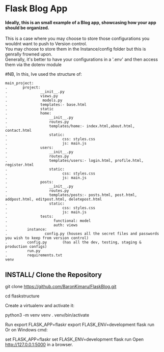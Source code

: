 # Flask Blog App

#### Ideally, this is an small example of a Blog app, showcasing how your app should be organized.
This is a case where you may choose to store those configurations you wouldnt want to push to Version control.\
You may choose to store them in the Instance/config folder but this is genrally frowned upon.\
Generally, it's better to have your configurations in a '.env' and then access them via the dotenv module 

#NB, In this, Ive used the structure of:
```
main_project:
.       project:
.               __init__.py
.               views.py
.                models.py
.               templates:- base.html
.               static
.               home:
.                   __init__.py
.                   routes.py
.                   templates/home:- index.html,about.html, contact.html
.                   static:
.                         css: styles.css
.                         js: main.js
.               users:
.                   __init__.py
.                   routes.py
.                   templates/users:- login.html, profile.html, register.html
.                   static:
.                         css: styles.css
.                         js: main.js
.               posts:
.                   __init__.py
.                   routes.py
.                   templates/posts:- posts.html, post.html, addpost.html, editpost.html, deletepost.html
.                   static:
.                         css: styles.css
.                         js: main.js
.               tests:
.                     functional: model
.                     auth: views
.         instance:
.                 config.py (houses all the secret files and passwords you wish to keep from version control)
.         config.py       (has all the dev, testing, staging & production configs)
.         run.py
.         requirements.txt
venv
```

## INSTALL/ Clone the Repository  
git clone https://github.com/BaronKimaru/FlaskBlog.git  
  
cd flaskstructure

Create a virtualenv and activate it:

python3 -m venv venv
. venv/bin/activate

Run
export FLASK_APP=flaskr
export FLASK_ENV=development
flask run
Or on Windows cmd:

set FLASK_APP=flaskr
set FLASK_ENV=development
flask run
Open http://127.0.0.1:5000 in a browser.
